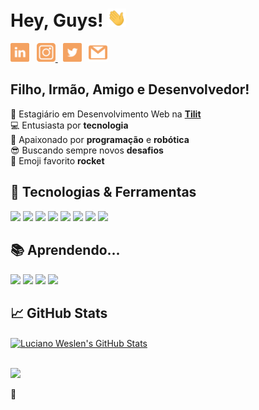 # Hey, Guys! <img src="assets/gifs/wave.gif" width="30px">

<p align="left">
  <a href="https://www.linkedin.com/in/lucianoweslen11/"
    ><img
      height="30"
      src="assets/icons/linkedin.svg"
      alt="linkedin"
  /></a>
  &nbsp;
  <a href="https://www.instagram.com/lucianoweslen11">
    <img
      height="30"
      src="assets/icons/instagram.svg"
      alt="dev.to"
    />
  </a>
  &nbsp;
  <a href="https://www.twitter.com/lucianoweslen11/"
    ><img
      height="30"
      src="assets/icons/twitter.svg"
      alt="instagram" /></a
  >
  &nbsp;
  <a href="https://mail.google.com/mail/u/0/?view=cm&fs=1&to=luciano.weslen11@gmail.com&su=Digite%20o%20assunto%20aqui&body=Ol%C3%A1,%20Luciano%20Weslen!&tf=1"
    ><img
      height="30"
      src="assets/icons/gmail.svg"
      alt="instagram" /></a
  >
</p>

## Filho, Irmão, Amigo e Desenvolvedor!
💼 Estagiário em Desenvolvimento Web na **[Tilit](https://www.tilit.com.br)**
<br/> 💻 Entusiasta por **tecnologia**
<br/> 🤖 Apaixonado por **programação** e **robótica**
<br/> 😎 Buscando sempre novos **desafios**
<br/> 🚀 Emoji favorito **rocket**

## 🔧 Tecnologias & Ferramentas
![](https://img.shields.io/badge/SO-Windowns-informational?style=for-the-badge&logo=windows&logoColor=white&color=2a9d8f)
![](https://img.shields.io/badge/IDE-VSCode-informational?style=for-the-badge&logo=visual-studio-code&logoColor=white&color=2a9d8f)
![](https://img.shields.io/badge/Code-Javascript-informational?style=for-the-badge&logo=javascript&logoColor=white&color=2a9d8f)
![](https://img.shields.io/badge/Web-HTML5-informational?style=for-the-badge&logo=html5&logoColor=white&color=2a9d8f)
![](https://img.shields.io/badge/Web-CSS3-informational?style=for-the-badge&logo=css3&logoColor=white&color=2a9d8f)
![](https://img.shields.io/badge/Frontend-VueJS-informational?style=for-the-badge&logo=vue.js&logoColor=white&color=2a9d8f)
![](https://img.shields.io/badge/Backend-NodeJS-informational?style=for-the-badge&logo=node.js&logoColor=white&color=2a9d8f)
![](https://img.shields.io/badge/Database-MongoDB-informational?style=for-the-badge&logo=mongodb&logoColor=white&color=2a9d8f)

## 📚 Aprendendo...
![](https://img.shields.io/badge/Code-Python-informational?style=for-the-badge&logo=python&logoColor=white&color=2a9d8f)
![](https://img.shields.io/badge/Backend-Flask-informational?style=for-the-badge&logo=flask&logoColor=white&color=2a9d8f)
![](https://img.shields.io/badge/Frontend-ReactJS-informational?style=for-the-badge&logo=react&logoColor=white&color=2a9d8f)
![](https://img.shields.io/badge/Mobile-ReactNative-informational?style=for-the-badge&logo=react&logoColor=white&color=2a9d8f)

## &#x1f4c8; GitHub Stats
<a href="https://github.com/zigante/zigante">
  <img align="center" src="https://github-readme-stats.vercel.app/api?username=lucianoweslen11&show_icons=true&line_height=27&count_private=true&title_color=2a9d8f&text_color=f4f6f6&icon_color=f4a261&bg_color=264653" alt="Luciano Weslen's GitHub Stats" />
</a>

<br/>
<br/>

![](https://img.shields.io/badge/Nunca%20esque%C3%A7a%20de-aproveitar%20todos%20os%20momentos-informational?style=for-the-badge&logo=quote&logoColor=white&color=f4a261)

🧡